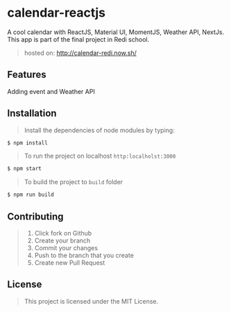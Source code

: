 # calendar-reactjs
A cool calendar with ReactJS, Material UI, MomentJS, Weather API, NextJs. This app is part of the final project in Redi school.
>hosted on: http://calendar-redi.now.sh/
## Features 
Adding event and Weather API 

## Installation

> Install the dependencies of node modules by typing: 
```bash
$ npm install
```
> To run the project on localhost `http:localholst:3000`
```bash
$ npm start
```
> To build the project to `build` folder
```bash
$ npm run build
```

## Contributing
> 1. Click fork on Github 
> 2. Create your branch 
> 3. Commit your changes
> 4. Push to the branch that you create
> 5. Create new Pull Request

## License
> This project is licensed under the MIT License. 
